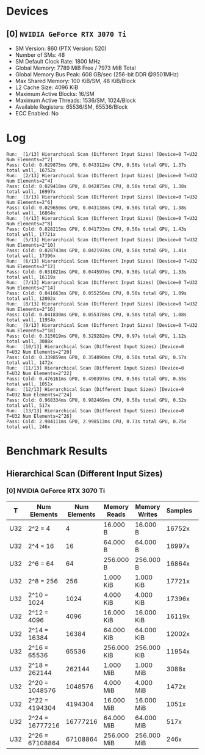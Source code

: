 # Devices

## [0] `NVIDIA GeForce RTX 3070 Ti`
* SM Version: 860 (PTX Version: 520)
* Number of SMs: 48
* SM Default Clock Rate: 1800 MHz
* Global Memory: 7789 MiB Free / 7973 MiB Total
* Global Memory Bus Peak: 608 GB/sec (256-bit DDR @9501MHz)
* Max Shared Memory: 100 KiB/SM, 48 KiB/Block
* L2 Cache Size: 4096 KiB
* Maximum Active Blocks: 16/SM
* Maximum Active Threads: 1536/SM, 1024/Block
* Available Registers: 65536/SM, 65536/Block
* ECC Enabled: No

# Log

```
Run:  [1/13] Hierarchical Scan (Different Input Sizes) [Device=0 T=U32 Num Elements=2^2]
Pass: Cold: 0.029875ms GPU, 0.043312ms CPU, 0.50s total GPU, 1.37s total wall, 16752x 
Run:  [2/13] Hierarchical Scan (Different Input Sizes) [Device=0 T=U32 Num Elements=2^4]
Pass: Cold: 0.029418ms GPU, 0.042875ms CPU, 0.50s total GPU, 1.38s total wall, 16997x 
Run:  [3/13] Hierarchical Scan (Different Input Sizes) [Device=0 T=U32 Num Elements=2^6]
Pass: Cold: 0.029650ms GPU, 0.043138ms CPU, 0.50s total GPU, 1.38s total wall, 16864x 
Run:  [4/13] Hierarchical Scan (Different Input Sizes) [Device=0 T=U32 Num Elements=2^8]
Pass: Cold: 0.028215ms GPU, 0.041733ms CPU, 0.50s total GPU, 1.43s total wall, 17721x 
Run:  [5/13] Hierarchical Scan (Different Input Sizes) [Device=0 T=U32 Num Elements=2^10]
Pass: Cold: 0.028743ms GPU, 0.042197ms CPU, 0.50s total GPU, 1.41s total wall, 17396x 
Run:  [6/13] Hierarchical Scan (Different Input Sizes) [Device=0 T=U32 Num Elements=2^12]
Pass: Cold: 0.031021ms GPU, 0.044597ms CPU, 0.50s total GPU, 1.33s total wall, 16119x 
Run:  [7/13] Hierarchical Scan (Different Input Sizes) [Device=0 T=U32 Num Elements=2^14]
Pass: Cold: 0.041663ms GPU, 0.055256ms CPU, 0.50s total GPU, 1.09s total wall, 12002x 
Run:  [8/13] Hierarchical Scan (Different Input Sizes) [Device=0 T=U32 Num Elements=2^16]
Pass: Cold: 0.041830ms GPU, 0.055378ms CPU, 0.50s total GPU, 1.08s total wall, 11954x 
Run:  [9/13] Hierarchical Scan (Different Input Sizes) [Device=0 T=U32 Num Elements=2^18]
Pass: Cold: 0.315019ms GPU, 0.329282ms CPU, 0.97s total GPU, 1.12s total wall, 3088x 
Run:  [10/13] Hierarchical Scan (Different Input Sizes) [Device=0 T=U32 Num Elements=2^20]
Pass: Cold: 0.339859ms GPU, 0.354090ms CPU, 0.50s total GPU, 0.57s total wall, 1472x 
Run:  [11/13] Hierarchical Scan (Different Input Sizes) [Device=0 T=U32 Num Elements=2^22]
Pass: Cold: 0.476161ms GPU, 0.490397ms CPU, 0.50s total GPU, 0.55s total wall, 1051x 
Run:  [12/13] Hierarchical Scan (Different Input Sizes) [Device=0 T=U32 Num Elements=2^24]
Pass: Cold: 0.968334ms GPU, 0.982469ms CPU, 0.50s total GPU, 0.52s total wall, 517x 
Run:  [13/13] Hierarchical Scan (Different Input Sizes) [Device=0 T=U32 Num Elements=2^26]
Pass: Cold: 2.984111ms GPU, 2.998513ms CPU, 0.73s total GPU, 0.75s total wall, 246x 
```

# Benchmark Results

## Hierarchical Scan (Different Input Sizes)

### [0] NVIDIA GeForce RTX 3070 Ti

|  T  |  Num Elements   | Num Elements | Memory Reads | Memory Writes | Samples |  CPU Time  | Noise  |  GPU Time  | Noise  |  Elem/s  | GlobalMem BW | BWUtil |
|-----|-----------------|--------------|--------------|---------------|---------|------------|--------|------------|--------|----------|--------------|--------|
| U32 |         2^2 = 4 |            4 |     16.000 B |      16.000 B |  16752x |  43.312 us | 54.85% |  29.875 us | 30.66% | 133.892K |   1.071 MB/s |  0.00% |
| U32 |        2^4 = 16 |           16 |     64.000 B |      64.000 B |  16997x |  42.875 us | 47.20% |  29.418 us |  6.66% | 543.891K |   4.351 MB/s |  0.00% |
| U32 |        2^6 = 64 |           64 |    256.000 B |     256.000 B |  16864x |  43.138 us | 56.32% |  29.650 us | 33.13% |   2.158M |  17.268 MB/s |  0.00% |
| U32 |       2^8 = 256 |          256 |    1.000 KiB |     1.000 KiB |  17721x |  41.733 us | 54.01% |  28.215 us | 17.77% |   9.073M |  72.585 MB/s |  0.01% |
| U32 |     2^10 = 1024 |         1024 |    4.000 KiB |     4.000 KiB |  17396x |  42.197 us | 49.17% |  28.743 us | 13.78% |  35.627M | 285.013 MB/s |  0.05% |
| U32 |     2^12 = 4096 |         4096 |   16.000 KiB |    16.000 KiB |  16119x |  44.597 us | 44.80% |  31.021 us |  6.79% | 132.039M |   1.056 GB/s |  0.17% |
| U32 |    2^14 = 16384 |        16384 |   64.000 KiB |    64.000 KiB |  12002x |  55.256 us | 32.98% |  41.663 us |  4.97% | 393.251M |   3.146 GB/s |  0.52% |
| U32 |    2^16 = 65536 |        65536 |  256.000 KiB |   256.000 KiB |  11954x |  55.378 us | 35.11% |  41.830 us | 13.63% |   1.567G |  12.534 GB/s |  2.06% |
| U32 |   2^18 = 262144 |       262144 |    1.000 MiB |     1.000 MiB |   3088x | 329.282 us | 50.37% | 315.019 us | 50.18% | 832.154M |   6.657 GB/s |  1.09% |
| U32 |  2^20 = 1048576 |      1048576 |    4.000 MiB |     4.000 MiB |   1472x | 354.090 us |  6.63% | 339.859 us |  5.11% |   3.085G |  24.683 GB/s |  4.06% |
| U32 |  2^22 = 4194304 |      4194304 |   16.000 MiB |    16.000 MiB |   1051x | 490.397 us | 12.83% | 476.161 us | 12.48% |   8.809G |  70.469 GB/s | 11.59% |
| U32 | 2^24 = 16777216 |     16777216 |   64.000 MiB |    64.000 MiB |    517x | 982.469 us |  9.08% | 968.334 us |  8.95% |  17.326G | 138.607 GB/s | 22.79% |
| U32 | 2^26 = 67108864 |     67108864 |  256.000 MiB |   256.000 MiB |    246x |   2.999 ms | 20.00% |   2.984 ms | 20.00% |  22.489G | 179.910 GB/s | 29.59% |
